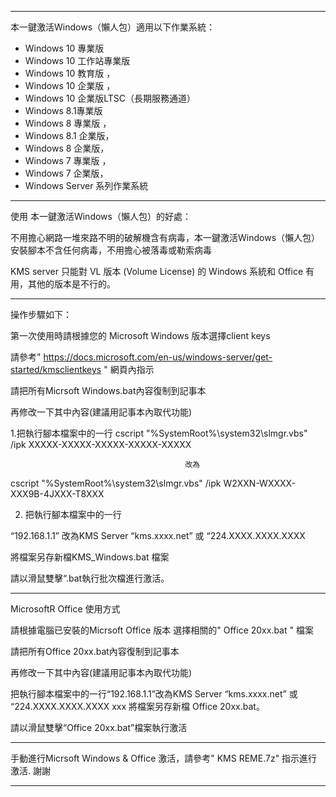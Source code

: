 --------------------------------------------------------------------------------------------------------------------------
本一鍵激活Windows（懶人包）適用以下作業系統：
* Windows 10 專業版
* Windows 10 工作站專業版 
* Windows 10 教育版 ，
* Windows 10 企業版 ，
* Windows 10 企業版LTSC（長期服務通道）
* Windows 8.1專業版 
* Windows 8 專業版 ，
* Windows 8.1 企業版，
* Windows 8 企業版，
* Windows 7 專業版 ， 
* Windows 7 企業版，
* Windows Server 系列作業系統

----------------------------------------------------------------------------------------------------------------------------

使用 本一鍵激活Windows（懶人包）的好處：

不用擔心網路一堆來路不明的破解機含有病毒，本一鍵激活Windows（懶人包）安裝腳本不含任何病毒，不用擔心被落毒或勒索病毒

KMS server 只能對 VL 版本 (Volume License) 的 Windows 系統和 Office 有用，其他的版本是不行的。


----------------------------------------------------------------------------------------------------------------------------

操作步驟如下：

第一次使用時請根據您的 Microsoft Windows 版本選擇client keys 

請參考" https://docs.microsoft.com/en-us/windows-server/get-started/kmsclientkeys " 網頁內指示

請把所有Micrsoft Windows.bat內容復制到記事本

再修改一下其中內容(建議用記事本內取代功能)

1.把執行腳本檔案中的一行 cscript "%SystemRoot%\system32\slmgr.vbs" /ipk XXXXX-XXXXX-XXXXX-XXXXX-XXXXX

                                           改為
 cscript "%SystemRoot%\system32\slmgr.vbs" /ipk W2XXN-WXXXX-XXX9B-4JXXX-T8XXX
                                         

2. 把執行腳本檔案中的一行

“192.168.1.1” 改為KMS Server “kms.xxxx.net” 或 “224.XXXX.XXXX.XXXX
     
將檔案另存新檔KMS_Windows.bat 檔案 
 
請以滑鼠雙擊“.bat執行批次檔進行激活。


----------------------------------------------------------------------------------------------------------------------------



MicrosoftR Office 使用方式

請根據電腦已安裝的Micrsoft Office 版本 選擇相關的" Office 20xx.bat " 檔案

請把所有Office 20xx.bat內容復制到記事本

再修改一下其中內容(建議用記事本內取代功能)

把執行腳本檔案中的一行“192.168.1.1”改為KMS Server “kms.xxxx.net” 或 “224.XXXX.XXXX.XXXX 
xxx
將檔案另存新檔 Office 20xx.bat。

請以滑鼠雙擊“Office 20xx.bat”檔案執行激活

-------------------------------------------------------------------------------------------------------------------------
手動進行Micrsoft Windows & Office 激活，請參考"  	KMS REME.7z" 指示進行激活. 謝謝

-------------------------------------------------------------------------------------------------------------------------
